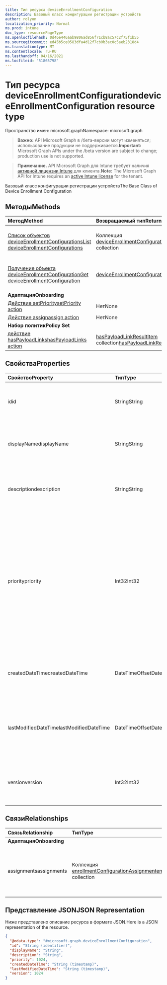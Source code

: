 ```yaml
---
title: Тип ресурса deviceEnrollmentConfiguration
description: Базовый класс конфигурации регистрации устройств
author: rolyon
localization_priority: Normal
ms.prod: intune
doc_type: resourcePageType
ms.openlocfilehash: 0d46e446aab9806ad856f71cb8ac57c2f75f1b55
ms.sourcegitcommit: ed45b5ce0583dfa4d12f7cb0b3ac0c5aeb2318d4
ms.translationtype: MT
ms.contentlocale: ru-RU
ms.lasthandoff: 04/16/2021
ms.locfileid: "51865798"
---
```

# <a name="deviceenrollmentconfiguration-resource-type"></a><span data-ttu-id="4b148-103">Тип ресурса deviceEnrollmentConfiguration</span><span class="sxs-lookup"><span data-stu-id="4b148-103">deviceEnrollmentConfiguration resource type</span></span>

<span data-ttu-id="4b148-104">Пространство имен: microsoft.graph</span><span class="sxs-lookup"><span data-stu-id="4b148-104">Namespace: microsoft.graph</span></span>

> <span data-ttu-id="4b148-105">**Важно:** API Microsoft Graph в /бета-версии могут изменяться; использование продукции не поддерживается.</span><span class="sxs-lookup"><span data-stu-id="4b148-105">**Important:** Microsoft Graph APIs under the /beta version are subject to change; production use is not supported.</span></span>

> <span data-ttu-id="4b148-106">**Примечание.** API Microsoft Graph для Intune требует наличия [активной лицензии Intune](https://go.microsoft.com/fwlink/?linkid=839381) для клиента.</span><span class="sxs-lookup"><span data-stu-id="4b148-106">**Note:** The Microsoft Graph API for Intune requires an [active Intune license](https://go.microsoft.com/fwlink/?linkid=839381) for the tenant.</span></span>

<span data-ttu-id="4b148-107">Базовый класс конфигурации регистрации устройств</span><span class="sxs-lookup"><span data-stu-id="4b148-107">The Base Class of Device Enrollment Configuration</span></span>

## <a name="methods"></a><span data-ttu-id="4b148-108">Методы</span><span class="sxs-lookup"><span data-stu-id="4b148-108">Methods</span></span>
|<span data-ttu-id="4b148-109">Метод</span><span class="sxs-lookup"><span data-stu-id="4b148-109">Method</span></span>|<span data-ttu-id="4b148-110">Возвращаемый тип</span><span class="sxs-lookup"><span data-stu-id="4b148-110">Return Type</span></span>|<span data-ttu-id="4b148-111">Описание</span><span class="sxs-lookup"><span data-stu-id="4b148-111">Description</span></span>|
|:---|:---|:---|
|[<span data-ttu-id="4b148-112">Список объектов deviceEnrollmentConfigurations</span><span class="sxs-lookup"><span data-stu-id="4b148-112">List deviceEnrollmentConfigurations</span></span>](../api/intune-shared-deviceenrollmentconfiguration-list.md)|<span data-ttu-id="4b148-113">Коллекция [deviceEnrollmentConfiguration](../resources/intune-shared-deviceenrollmentconfiguration.md)</span><span class="sxs-lookup"><span data-stu-id="4b148-113">[deviceEnrollmentConfiguration](../resources/intune-shared-deviceenrollmentconfiguration.md) collection</span></span>|<span data-ttu-id="4b148-114">Список свойств и связей объектов [deviceEnrollmentConfiguration](../resources/intune-shared-deviceenrollmentconfiguration.md).</span><span class="sxs-lookup"><span data-stu-id="4b148-114">List properties and relationships of the [deviceEnrollmentConfiguration](../resources/intune-shared-deviceenrollmentconfiguration.md) objects.</span></span>|
|[<span data-ttu-id="4b148-115">Получение объекта deviceEnrollmentConfiguration</span><span class="sxs-lookup"><span data-stu-id="4b148-115">Get deviceEnrollmentConfiguration</span></span>](../api/intune-shared-deviceenrollmentconfiguration-get.md)|[<span data-ttu-id="4b148-116">deviceEnrollmentConfiguration</span><span class="sxs-lookup"><span data-stu-id="4b148-116">deviceEnrollmentConfiguration</span></span>](../resources/intune-shared-deviceenrollmentconfiguration.md)|<span data-ttu-id="4b148-117">Чтение свойств и связей объекта [deviceEnrollmentConfiguration](../resources/intune-shared-deviceenrollmentconfiguration.md).</span><span class="sxs-lookup"><span data-stu-id="4b148-117">Read properties and relationships of the [deviceEnrollmentConfiguration](../resources/intune-shared-deviceenrollmentconfiguration.md) object.</span></span>|
|<span data-ttu-id="4b148-118">**Адаптация**</span><span class="sxs-lookup"><span data-stu-id="4b148-118">**Onboarding**</span></span>|
|[<span data-ttu-id="4b148-119">Действие setPriority</span><span class="sxs-lookup"><span data-stu-id="4b148-119">setPriority action</span></span>](../api/intune-shared-deviceenrollmentconfiguration-setpriority.md)|<span data-ttu-id="4b148-120">Нет</span><span class="sxs-lookup"><span data-stu-id="4b148-120">None</span></span>|<span data-ttu-id="4b148-121">Н/Д</span><span class="sxs-lookup"><span data-stu-id="4b148-121">Not yet documented</span></span>|
|[<span data-ttu-id="4b148-122">Действие assign</span><span class="sxs-lookup"><span data-stu-id="4b148-122">assign action</span></span>](../api/intune-shared-deviceenrollmentconfiguration-assign.md)|<span data-ttu-id="4b148-123">Нет</span><span class="sxs-lookup"><span data-stu-id="4b148-123">None</span></span>|<span data-ttu-id="4b148-124">Н/Д</span><span class="sxs-lookup"><span data-stu-id="4b148-124">Not yet documented</span></span>|
|<span data-ttu-id="4b148-125">**Набор политик**</span><span class="sxs-lookup"><span data-stu-id="4b148-125">**Policy Set**</span></span>|
|[<span data-ttu-id="4b148-126">действие hasPayloadLinks</span><span class="sxs-lookup"><span data-stu-id="4b148-126">hasPayloadLinks action</span></span>](../api/intune-shared-deviceenrollmentconfiguration-haspayloadlinks.md)|<span data-ttu-id="4b148-127">[hasPayloadLinkResultItem](../resources/intune-policyset-haspayloadlinkresultitem.md) collection</span><span class="sxs-lookup"><span data-stu-id="4b148-127">[hasPayloadLinkResultItem](../resources/intune-policyset-haspayloadlinkresultitem.md) collection</span></span>|<span data-ttu-id="4b148-128">Н/Д</span><span class="sxs-lookup"><span data-stu-id="4b148-128">Not yet documented</span></span>|

## <a name="properties"></a><span data-ttu-id="4b148-129">Свойства</span><span class="sxs-lookup"><span data-stu-id="4b148-129">Properties</span></span>
|<span data-ttu-id="4b148-130">Свойство</span><span class="sxs-lookup"><span data-stu-id="4b148-130">Property</span></span>|<span data-ttu-id="4b148-131">Тип</span><span class="sxs-lookup"><span data-stu-id="4b148-131">Type</span></span>|<span data-ttu-id="4b148-132">Описание</span><span class="sxs-lookup"><span data-stu-id="4b148-132">Description</span></span>|
|:---|:---|:---|
|<span data-ttu-id="4b148-133">id</span><span class="sxs-lookup"><span data-stu-id="4b148-133">id</span></span>|<span data-ttu-id="4b148-134">String</span><span class="sxs-lookup"><span data-stu-id="4b148-134">String</span></span>|<span data-ttu-id="4b148-135">Уникальный идентификатор учетной записи</span><span class="sxs-lookup"><span data-stu-id="4b148-135">Unique Identifier for the account</span></span>|
|<span data-ttu-id="4b148-136">displayName</span><span class="sxs-lookup"><span data-stu-id="4b148-136">displayName</span></span>|<span data-ttu-id="4b148-137">String</span><span class="sxs-lookup"><span data-stu-id="4b148-137">String</span></span>|<span data-ttu-id="4b148-138">Отображающее имя конфигурации регистрации устройства</span><span class="sxs-lookup"><span data-stu-id="4b148-138">The display name of the device enrollment configuration</span></span>|
|<span data-ttu-id="4b148-139">description</span><span class="sxs-lookup"><span data-stu-id="4b148-139">description</span></span>|<span data-ttu-id="4b148-140">String</span><span class="sxs-lookup"><span data-stu-id="4b148-140">String</span></span>|<span data-ttu-id="4b148-141">Описание конфигурации регистрации устройства</span><span class="sxs-lookup"><span data-stu-id="4b148-141">The description of the device enrollment configuration</span></span>|
|<span data-ttu-id="4b148-142">priority</span><span class="sxs-lookup"><span data-stu-id="4b148-142">priority</span></span>|<span data-ttu-id="4b148-143">Int32</span><span class="sxs-lookup"><span data-stu-id="4b148-143">Int32</span></span>|<span data-ttu-id="4b148-144">Приоритет используется, когда пользователь существует в нескольких группах, которые назначены конфигурации регистрации.</span><span class="sxs-lookup"><span data-stu-id="4b148-144">Priority is used when a user exists in multiple groups that are assigned enrollment configuration.</span></span> <span data-ttu-id="4b148-145">Пользователи подчиняются только конфигурации с наименьшим значением приоритета.</span><span class="sxs-lookup"><span data-stu-id="4b148-145">Users are subject only to the configuration with the lowest priority value.</span></span>|
|<span data-ttu-id="4b148-146">createdDateTime</span><span class="sxs-lookup"><span data-stu-id="4b148-146">createdDateTime</span></span>|<span data-ttu-id="4b148-147">DateTimeOffset</span><span class="sxs-lookup"><span data-stu-id="4b148-147">DateTimeOffset</span></span>|<span data-ttu-id="4b148-148">Создано время даты в UTC конфигурации регистрации устройства</span><span class="sxs-lookup"><span data-stu-id="4b148-148">Created date time in UTC of the device enrollment configuration</span></span>|
|<span data-ttu-id="4b148-149">lastModifiedDateTime</span><span class="sxs-lookup"><span data-stu-id="4b148-149">lastModifiedDateTime</span></span>|<span data-ttu-id="4b148-150">DateTimeOffset</span><span class="sxs-lookup"><span data-stu-id="4b148-150">DateTimeOffset</span></span>|<span data-ttu-id="4b148-151">Последнее измененное время даты в UTC конфигурации регистрации устройства</span><span class="sxs-lookup"><span data-stu-id="4b148-151">Last modified date time in UTC of the device enrollment configuration</span></span>|
|<span data-ttu-id="4b148-152">version</span><span class="sxs-lookup"><span data-stu-id="4b148-152">version</span></span>|<span data-ttu-id="4b148-153">Int32</span><span class="sxs-lookup"><span data-stu-id="4b148-153">Int32</span></span>|<span data-ttu-id="4b148-154">Версия конфигурации регистрации устройства</span><span class="sxs-lookup"><span data-stu-id="4b148-154">The version of the device enrollment configuration</span></span>|

## <a name="relationships"></a><span data-ttu-id="4b148-155">Связи</span><span class="sxs-lookup"><span data-stu-id="4b148-155">Relationships</span></span>
|<span data-ttu-id="4b148-156">Связь</span><span class="sxs-lookup"><span data-stu-id="4b148-156">Relationship</span></span>|<span data-ttu-id="4b148-157">Тип</span><span class="sxs-lookup"><span data-stu-id="4b148-157">Type</span></span>|<span data-ttu-id="4b148-158">Описание</span><span class="sxs-lookup"><span data-stu-id="4b148-158">Description</span></span>|
|:---|:---|:---|
|<span data-ttu-id="4b148-159">**Адаптация**</span><span class="sxs-lookup"><span data-stu-id="4b148-159">**Onboarding**</span></span>|
|<span data-ttu-id="4b148-160">assignments</span><span class="sxs-lookup"><span data-stu-id="4b148-160">assignments</span></span>|<span data-ttu-id="4b148-161">Коллекция [enrollmentConfigurationAssignment](../resources/intune-onboarding-enrollmentconfigurationassignment.md)</span><span class="sxs-lookup"><span data-stu-id="4b148-161">[enrollmentConfigurationAssignment](../resources/intune-onboarding-enrollmentconfigurationassignment.md) collection</span></span>|<span data-ttu-id="4b148-162">Список групповых назначений для профиля конфигурации устройства</span><span class="sxs-lookup"><span data-stu-id="4b148-162">The list of group assignments for the device configuration profile</span></span>|

## <a name="json-representation"></a><span data-ttu-id="4b148-163">Представление JSON</span><span class="sxs-lookup"><span data-stu-id="4b148-163">JSON Representation</span></span>
<span data-ttu-id="4b148-164">Ниже представлено описание ресурса в формате JSON.</span><span class="sxs-lookup"><span data-stu-id="4b148-164">Here is a JSON representation of the resource.</span></span>
<!-- {
  "blockType": "resource",
  "keyProperty": "id",
  "@odata.type": "microsoft.graph.deviceEnrollmentConfiguration"
}
-->
``` json
{
  "@odata.type": "#microsoft.graph.deviceEnrollmentConfiguration",
  "id": "String (identifier)",
  "displayName": "String",
  "description": "String",
  "priority": 1024,
  "createdDateTime": "String (timestamp)",
  "lastModifiedDateTime": "String (timestamp)",
  "version": 1024
}
```




